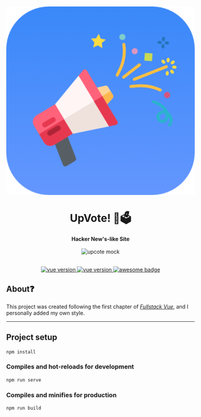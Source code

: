 <div align="center">
  <br>
  <img
    alt="Upvote logo"
    src="_docs/upvote-logo.png"
    width=1750px
  />
  <h1>UpVote! 💯🗳</h1>
  <strong>Hacker New's-like Site</strong>
  <br/>
  <br/>
  <img
    alt="upcote mock"
    src="_docs/upvote-mock.png"
    width=750px
  />
  <br/>
</div>
<br/>
 <p align="center">
  <a href="https://vuejs.org/">
    <img src="https://img.shields.io/badge/Vue-2.5.17-brightgreen.svg" alt="vue version"/>
  </a>
   <a href="https://bulma.io/">
    <img src="https://img.shields.io/badge/Bulma-0.7.2-blue.svg" alt="vue version"/>
  </a>
  <a href="#">
    <img src="https://cdn.rawgit.com/sindresorhus/awesome/d7305f38d29fed78fa85652e3a63e154dd8e8829/media/badge.svg" alt="awesome badge"/>
  </a>
  
</div>

## About❓️
This project was created following the first chapter of [_Fullstack Vue_][1], and I personally added my own style.

[1]: https://www.fullstack.io/vue/

<hr>

## Project setup
```
npm install
```

### Compiles and hot-reloads for development
```
npm run serve
```

### Compiles and minifies for production
```
npm run build
```
